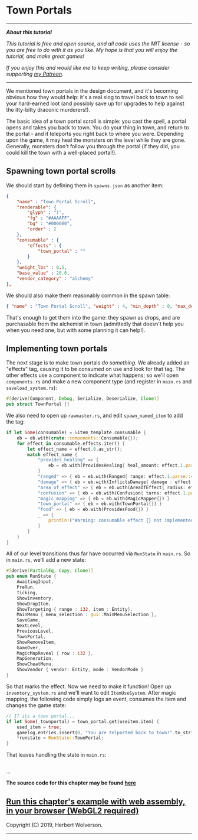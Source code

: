 # Town Portals

---

***About this tutorial***

*This tutorial is free and open source, and all code uses the MIT license - so you are free to do with it as you like. My hope is that you will enjoy the tutorial, and make great games!*

*If you enjoy this and would like me to keep writing, please consider supporting [my Patreon](https://www.patreon.com/blackfuture).*

---

We mentioned town portals in the design document, and it's becoming obvious how they would help: it's a real slog to travel back to town to sell your hard-earned loot (and possibly save up for upgrades to help against the itty-bitty draconic murderers!).

The basic idea of a town portal scroll is simple: you cast the spell, a portal opens and takes you back to town. You do your thing in town, and return to the portal - and it teleports you right back to where you were. Depending upon the game, it may heal the monsters on the level while they are gone. Generally, monsters don't follow you through the portal (if they did, you could kill the town with a well-placed portal!).

## Spawning town portal scrolls

We should start by defining them in `spawns.json` as another item:

```json
{
    "name" : "Town Portal Scroll",
    "renderable": {
        "glyph" : ")",
        "fg" : "#AAAAFF",
        "bg" : "#000000",
        "order" : 2
    },
    "consumable" : {
        "effects" : {
            "town_portal" : ""
        }
    },
    "weight_lbs" : 0.5,
    "base_value" : 20.0,
    "vendor_category" : "alchemy"
},
```

We should also make them reasonably common in the spawn table:

```json
{ "name" : "Town Portal Scroll", "weight" : 4, "min_depth" : 0, "max_depth" : 100 },
```

That's enough to get them into the game: they spawn as drops, and are purchasable from the alchemist in town (admittedly that doesn't help you when you need one, but with some planning it can help!).

## Implementing town portals

The next stage is to make town portals *do something*. We already added an "effects" tag, causing it to be consumed on use and look for that tag. The other effects use a component to indicate what happens; so we'll open `components.rs` and make a new component type (and register in `main.rs` and `saveload_system.rs`):

```rust
#[derive(Component, Debug, Serialize, Deserialize, Clone)]
pub struct TownPortal {}
```

We also need to open up `rawmaster.rs`, and edit `spawn_named_item` to add the tag:

```rust
if let Some(consumable) = &item_template.consumable {
    eb = eb.with(crate::components::Consumable{});
    for effect in consumable.effects.iter() {
        let effect_name = effect.0.as_str();
        match effect_name {
            "provides_healing" => { 
                eb = eb.with(ProvidesHealing{ heal_amount: effect.1.parse::<i32>().unwrap() }) 
            }
            "ranged" => { eb = eb.with(Ranged{ range: effect.1.parse::<i32>().unwrap() }) },
            "damage" => { eb = eb.with(InflictsDamage{ damage : effect.1.parse::<i32>().unwrap() }) }
            "area_of_effect" => { eb = eb.with(AreaOfEffect{ radius: effect.1.parse::<i32>().unwrap() }) }
            "confusion" => { eb = eb.with(Confusion{ turns: effect.1.parse::<i32>().unwrap() }) }
            "magic_mapping" => { eb = eb.with(MagicMapper{}) }
            "town_portal" => { eb = eb.with(TownPortal{}) }
            "food" => { eb = eb.with(ProvidesFood{}) }
            _ => {
                println!("Warning: consumable effect {} not implemented.", effect_name);
            }
        }
    }
}
```

All of our level transitions thus far have occurred via `RunState` in `main.rs`. So in `main.rs`, we'll add a new state:

```rust
#[derive(PartialEq, Copy, Clone)]
pub enum RunState { 
    AwaitingInput, 
    PreRun, 
    Ticking, 
    ShowInventory, 
    ShowDropItem, 
    ShowTargeting { range : i32, item : Entity},
    MainMenu { menu_selection : gui::MainMenuSelection },
    SaveGame,
    NextLevel,
    PreviousLevel,
    TownPortal,
    ShowRemoveItem,
    GameOver,
    MagicMapReveal { row : i32 },
    MapGeneration,
    ShowCheatMenu,
    ShowVendor { vendor: Entity, mode : VendorMode }
}
```

So that marks the effect. Now we need to make it function! Open up `inventory_system.rs` and we'll want to edit `ItemUseSystem`. After magic mapping, the following code simply logs an event, consumes the item and changes the game state:

```rust
// If its a town portal...
if let Some(_townportal) = town_portal.get(useitem.item) {
    used_item = true;
    gamelog.entries.insert(0, "You are telported back to town!".to_string());
    *runstate = RunState::TownPortal;
}
```

That leaves handling the state in `main.rs`:

```rust

```

...

**The source code for this chapter may be found [here](https://github.com/thebracket/rustrogueliketutorial/tree/master/chapter-61-townportal)**


[Run this chapter's example with web assembly, in your browser (WebGL2 required)](http://bfnightly.bracketproductions.com/rustbook/wasm/chapter-61-townportal)
---

Copyright (C) 2019, Herbert Wolverson.

---